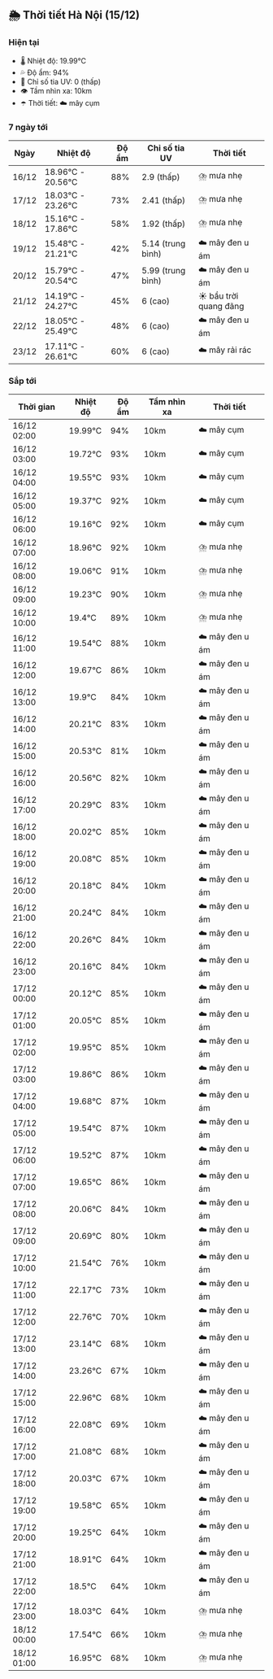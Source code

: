 ## 🌦️ Thời tiết Hà Nội (15/12)

### Hiện tại

- 🌡️ Nhiệt độ: 19.99℃
- 💦 Độ ẩm: 94%
- 🌟 Chỉ số tia UV: 0 (thấp)
- 👁️ Tầm nhìn xa: 10km
- ☂️ Thời tiết: ☁️ mây cụm

### 7 ngày tới

| Ngày | Nhiệt độ | Độ ẩm | Chỉ số tia UV | Thời tiết |
| --- | --- | --- | --- | --- |
| 16/12 | 18.96℃ - 20.56℃ | 88% | 2.9 (thấp) | ⛈️ mưa nhẹ |
| 17/12 | 18.03℃ - 23.26℃ | 73% | 2.41 (thấp) | ⛈️ mưa nhẹ |
| 18/12 | 15.16℃ - 17.86℃ | 58% | 1.92 (thấp) | ⛈️ mưa nhẹ |
| 19/12 | 15.48℃ - 21.21℃ | 42% | 5.14 (trung bình) | ☁️ mây đen u ám |
| 20/12 | 15.79℃ - 20.54℃ | 47% | 5.99 (trung bình) | ☁️ mây đen u ám |
| 21/12 | 14.19℃ - 24.27℃ | 45% | 6 (cao) | ☀️ bầu trời quang đãng |
| 22/12 | 18.05℃ - 25.49℃ | 48% | 6 (cao) | ☁️ mây đen u ám |
| 23/12 | 17.11℃ - 26.61℃ | 60% | 6 (cao) | ☁️ mây rải rác |

### Sắp tới

| Thời gian | Nhiệt độ | Độ ẩm | Tầm nhìn xa | Thời tiết |
| --- | --- | --- | --- | --- |
| 16/12 02:00 | 19.99℃ | 94% | 10km | ☁️ mây cụm |
| 16/12 03:00 | 19.72℃ | 93% | 10km | ☁️ mây cụm |
| 16/12 04:00 | 19.55℃ | 93% | 10km | ☁️ mây cụm |
| 16/12 05:00 | 19.37℃ | 92% | 10km | ☁️ mây cụm |
| 16/12 06:00 | 19.16℃ | 92% | 10km | ☁️ mây cụm |
| 16/12 07:00 | 18.96℃ | 92% | 10km | ⛈️ mưa nhẹ |
| 16/12 08:00 | 19.06℃ | 91% | 10km | ⛈️ mưa nhẹ |
| 16/12 09:00 | 19.23℃ | 90% | 10km | ⛈️ mưa nhẹ |
| 16/12 10:00 | 19.4℃ | 89% | 10km | ⛈️ mưa nhẹ |
| 16/12 11:00 | 19.54℃ | 88% | 10km | ☁️ mây đen u ám |
| 16/12 12:00 | 19.67℃ | 86% | 10km | ☁️ mây đen u ám |
| 16/12 13:00 | 19.9℃ | 84% | 10km | ☁️ mây đen u ám |
| 16/12 14:00 | 20.21℃ | 83% | 10km | ☁️ mây đen u ám |
| 16/12 15:00 | 20.53℃ | 81% | 10km | ☁️ mây đen u ám |
| 16/12 16:00 | 20.56℃ | 82% | 10km | ☁️ mây đen u ám |
| 16/12 17:00 | 20.29℃ | 83% | 10km | ☁️ mây đen u ám |
| 16/12 18:00 | 20.02℃ | 85% | 10km | ☁️ mây đen u ám |
| 16/12 19:00 | 20.08℃ | 85% | 10km | ☁️ mây đen u ám |
| 16/12 20:00 | 20.18℃ | 84% | 10km | ☁️ mây đen u ám |
| 16/12 21:00 | 20.24℃ | 84% | 10km | ☁️ mây đen u ám |
| 16/12 22:00 | 20.26℃ | 84% | 10km | ☁️ mây đen u ám |
| 16/12 23:00 | 20.16℃ | 84% | 10km | ☁️ mây đen u ám |
| 17/12 00:00 | 20.12℃ | 85% | 10km | ☁️ mây đen u ám |
| 17/12 01:00 | 20.05℃ | 85% | 10km | ☁️ mây đen u ám |
| 17/12 02:00 | 19.95℃ | 85% | 10km | ☁️ mây đen u ám |
| 17/12 03:00 | 19.86℃ | 86% | 10km | ☁️ mây đen u ám |
| 17/12 04:00 | 19.68℃ | 87% | 10km | ☁️ mây đen u ám |
| 17/12 05:00 | 19.54℃ | 87% | 10km | ☁️ mây đen u ám |
| 17/12 06:00 | 19.52℃ | 87% | 10km | ☁️ mây đen u ám |
| 17/12 07:00 | 19.65℃ | 86% | 10km | ☁️ mây đen u ám |
| 17/12 08:00 | 20.06℃ | 84% | 10km | ☁️ mây đen u ám |
| 17/12 09:00 | 20.69℃ | 80% | 10km | ☁️ mây đen u ám |
| 17/12 10:00 | 21.54℃ | 76% | 10km | ☁️ mây đen u ám |
| 17/12 11:00 | 22.17℃ | 73% | 10km | ☁️ mây đen u ám |
| 17/12 12:00 | 22.76℃ | 70% | 10km | ☁️ mây đen u ám |
| 17/12 13:00 | 23.14℃ | 68% | 10km | ☁️ mây đen u ám |
| 17/12 14:00 | 23.26℃ | 67% | 10km | ☁️ mây đen u ám |
| 17/12 15:00 | 22.96℃ | 68% | 10km | ☁️ mây đen u ám |
| 17/12 16:00 | 22.08℃ | 69% | 10km | ☁️ mây đen u ám |
| 17/12 17:00 | 21.08℃ | 68% | 10km | ☁️ mây đen u ám |
| 17/12 18:00 | 20.03℃ | 67% | 10km | ☁️ mây đen u ám |
| 17/12 19:00 | 19.58℃ | 65% | 10km | ☁️ mây đen u ám |
| 17/12 20:00 | 19.25℃ | 64% | 10km | ☁️ mây đen u ám |
| 17/12 21:00 | 18.91℃ | 64% | 10km | ☁️ mây đen u ám |
| 17/12 22:00 | 18.5℃ | 64% | 10km | ☁️ mây đen u ám |
| 17/12 23:00 | 18.03℃ | 64% | 10km | ⛈️ mưa nhẹ |
| 18/12 00:00 | 17.54℃ | 66% | 10km | ⛈️ mưa nhẹ |
| 18/12 01:00 | 16.95℃ | 68% | 10km | ⛈️ mưa nhẹ |
